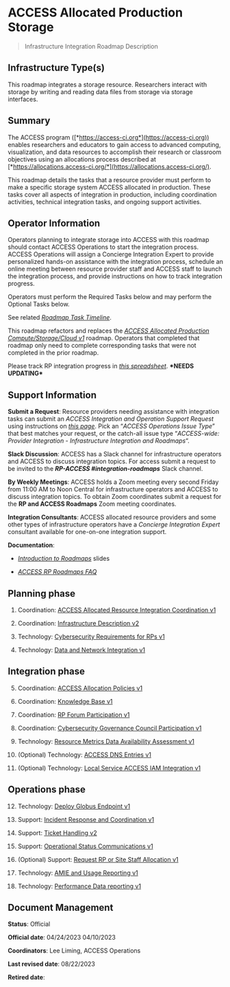 # ACCESS Allocated Production Storage

> Infrastructure Integration Roadmap Description

## Infrastructure Type(s)

This roadmap integrates a storage resource. Researchers interact with storage by writing and reading data files from storage via storage interfaces.

## Summary

The ACCESS program ([*https://access-ci.org*](https://access-ci.org)) enables researchers and educators to gain access to advanced computing, visualization, and data resources to accomplish their research or classroom objectives using an allocations process described at [*https://allocations.access-ci.org/*](https://allocations.access-ci.org/).

This roadmap details the tasks that a resource provider must perform to make a specific storage system ACCESS allocated in production. These tasks cover all aspects of integration in production, including coordination activities, technical integration tasks, and ongoing support activities.

## Operator Information

Operators planning to integrate storage into ACCESS with this roadmap should contact ACCESS Operations to start the integration process. ACCESS Operations will assign a Concierge Integration Expert to provide personalized hands-on assistance with the integration process, schedule an online meeting between resource provider staff and ACCESS staff to launch the integration process, and provide instructions on how to track integration progress.

Operators must perform the Required Tasks below and may perform the Optional Tasks below.

See related [*Roadmap Task Timeline*](https://docs.google.com/presentation/d/1YUe7jamdhExo7TtouwidGs7V4opsgUWL1o8XLxc3ejk/edit?usp=share_link).

This roadmap refactors and replaces the [*ACCESS Allocated Production Compute/Storage/Cloud v1*](https://docs.google.com/document/d/1VUTa5DOz27B6wobZZwh6gh6dcXWD30rpYovoLZ1nwqk) roadmap. Operators that completed that roadmap only need to complete corresponding tasks that were not completed in the prior roadmap.

Please track RP integration progress in [*this spreadsheet*](https://docs.google.com/spreadsheets/d/1ejgGUU-IVLEhTIXX3pmCNBSJ2e0yXwXxPpgZ2RHwM4Q/). **\*NEEDS UPDATING\***

## Support Information

**Submit a Request**: Resource providers needing assistance with integration tasks can submit an *ACCESS Integration and Operation Support Request* using instructions on [*this page*](https://operations.access-ci.org/help). Pick an “*ACCESS Operations Issue Type*” that best matches your request, or the catch-all issue type “*ACCESS-wide: Provider Integration - Infrastructure Integration and Roadmaps*“.

**Slack Discussion**: ACCESS has a Slack channel for infrastructure operators and ACCESS to discuss integration topics. For access submit a request to be invited to the ***RP-ACCESS \#integration-roadmaps*** Slack channel.

**By Weekly Meetings**: ACCESS holds a Zoom meeting every second Friday from 11:00 AM to Noon Central for infrastructure operators and ACCESS to discuss integration topics. To obtain Zoom coordinates submit a request for the **RP and ACCESS Roadmaps** Zoom meeting coordinates.

**Integration Consultants**: ACCESS allocated resource providers and some other types of infrastructure operators have a *Concierge Integration Expert* consultant available for one-on-one integration support.

**Documentation**:

- [*Introduction to Roadmaps*](https://docs.google.com/presentation/d/1OjeT6r01mdOIa4pq1VE0L5ocRPfqdXFp9QsADjdqrjE/) slides

- [*ACCESS RP Roadmaps FAQ*](https://docs.google.com/document/d/1VwYROB7sh4X_Tqvi_4XIkYD-jffBS4UykS6gEJesuQE/)

## Planning phase

1. Coordination: [ACCESS Allocated Resource Integration Coordination v1](../tasks/ACCESS_Allocated_Resource_Integration_Coordination_v1.md)

2. Coordination: [Infrastructure Description v2](../tasks/Infrastructure_Description_v2.md)

3. Technology: [Cybersecurity Requirements for RPs v1](../tasks/Cybersecurity_Requirements_for_RPs_v1.md)

4. Technology: [Data and Network Integration v1](../tasks/Data_and_Network_Integration.md)

## Integration phase

5. Coordination: [ACCESS Allocation Policies v1](../tasks/ACCESS_Allocation_Policies_v1.md)

6. Coordination: [Knowledge Base v1](../tasks/Knowledge_Base_v1.md)

7. Coordination: [RP Forum Participation v1](../tasks/Resource_Provider_Forum_Participation_v1.md)

8. Coordination: [Cybersecurity Governance Council Participation v1](../tasks/Cybersecurity_Governance_Council_Participation_v1.md)

9. Technology: [Resource Metrics Data Availability Assessment v1](../tasks/Resource_Metrics_Data_Availability_Assessment_v1.md)

10. (Optional) Technology: [ACCESS DNS Entries v1](../tasks/ACCESS_DNS_Records_v1.md)

11. (Optional) Technology: [Local Service ACCESS IAM Integration v1](../tasks/Local_Services_ACCESS_IAM_Integration_v1.md)

## Operations phase

12. Technology: [Deploy Globus Endpoint v1](../tasks/Deploy_Globus_Endpoint_v1.md)

13. Support: [Incident Response and Coordination v1](../tasks/Incident_Response_and_Coordination_v1.md)

14. Support: [Ticket Handling v2](../tasks/Ticket_Handling_v2.md)

15. Support: [Operational Status Communications v1](../tasks/Operational_Status_Communications_v1.md)

16. (Optional) Support: [Request RP or Site Staff Allocation v1](../tasks/Request_RP_or_Site_Staff_Allocation_v1.md)

17. Technology: [AMIE and Usage Reporting v1](../tasks/AMIE_and_Usage_Reporting_v1.md)

18. Technology: [Performance Data reporting v1](../tasks/Performance_Data_Reporting_v1.md)

## Document Management

**Status**: Official

**Official date**: 04/24/2023 04/10/2023

**Coordinators**: Lee Liming, ACCESS Operations

**Last revised date**: 08/22/2023

**Retired date**:
